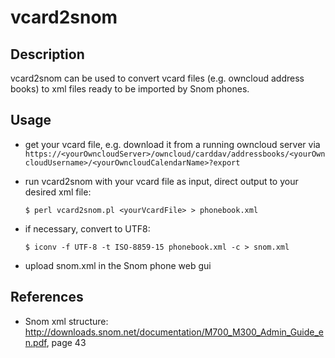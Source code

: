 # vcard2snom

## Description

vcard2snom can be used to convert vcard files (e.g. owncloud address books) to xml files ready to be imported by Snom phones.

## Usage

* get your vcard file, e.g. download it from a running owncloud server via `https://<yourOwncloudServer>/owncloud/carddav/addressbooks/<yourOwncloudUsername>/<yourOwncloudCalendarName>?export`
* run vcard2snom with your vcard file as input, direct output to your desired xml file:

    `$ perl vcard2snom.pl <yourVcardFile> > phonebook.xml`

* if necessary, convert to UTF8:

    `$ iconv -f UTF-8 -t ISO-8859-15 phonebook.xml -c > snom.xml`

* upload snom.xml in the Snom phone web gui

## References

* Snom xml structure: http://downloads.snom.net/documentation/M700_M300_Admin_Guide_en.pdf, page 43